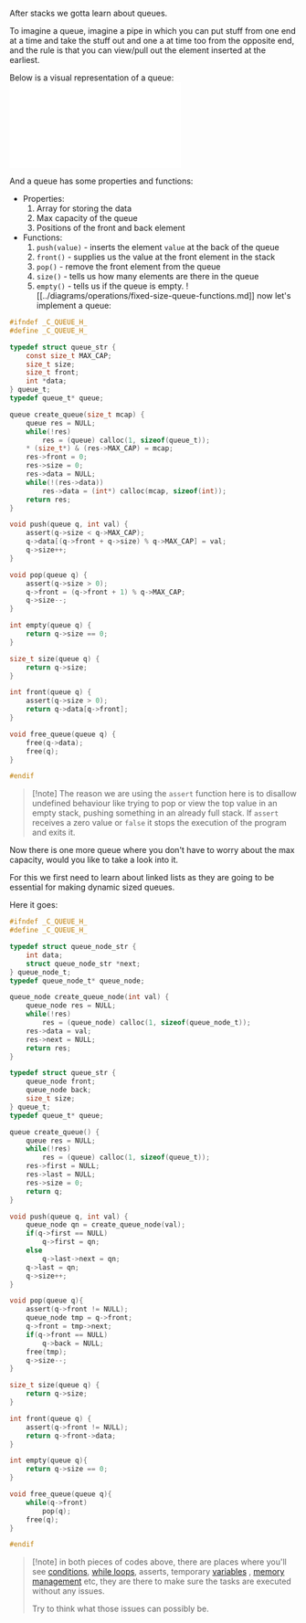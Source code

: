 After stacks we gotta learn about queues.

To imagine a queue, imagine a pipe in which you can put stuff from one end at a time and take the stuff out and one a at time too from the opposite end, and the rule is that you can view/pull out the element inserted at the earliest.

Below is a visual representation of a queue:
![queue](../diagrams/queue.md)

And a queue has some properties and functions:
- Properties:
	1. Array for storing the data
	2. Max capacity of the queue
	3. Positions of the front and back element
- Functions:
	1. `push(value)` - inserts the element `value` at the back of the queue
	2. `front()` - supplies us the value at the front element in the stack
	3. `pop()` - remove the front element from the queue
	4. `size()` - tells us how many elements are there in the queue
	5. `empty()` - tells us if the queue is empty.
![[../diagrams/operations/fixed-size-queue-functions.md]]
now let's implement a queue:

```c
#ifndef _C_QUEUE_H_
#define _C_QUEUE_H_

typedef struct queue_str {
	const size_t MAX_CAP;
	size_t size;
	size_t front;
	int *data;
} queue_t;
typedef queue_t* queue;

queue create_queue(size_t mcap) {
	queue res = NULL;
	while(!res)
		res = (queue) calloc(1, sizeof(queue_t));
	* (size_t*) & (res->MAX_CAP) = mcap;
	res->front = 0;
	res->size = 0;
	res->data = NULL;
	while(!(res->data))
		res->data = (int*) calloc(mcap, sizeof(int));
	return res;
}

void push(queue q, int val) {
	assert(q->size < q->MAX_CAP);
	q->data[(q->front + q->size) % q->MAX_CAP] = val;
	q->size++;
}

void pop(queue q) {
	assert(q->size > 0);
	q->front = (q->front + 1) % q->MAX_CAP;
	q->size--;
}

int empty(queue q) {
	return q->size == 0;
}

size_t size(queue q) {
	return q->size;
}

int front(queue q) {
	assert(q->size > 0);
	return q->data[q->front];
}

void free_queue(queue q) {
	free(q->data);
	free(q);
}

#endif
```

> [!note] The reason we are using the `assert` function here is to disallow undefined behaviour like trying to pop or view the top value in an empty stack, pushing something in an already full stack. If `assert` receives a zero value or `false` it stops the execution of the program and exits it.

Now there is one more queue where you don't have to worry about the max capacity, would you like to take a look into it.

For this we first need to learn about linked lists as they are going to be essential for making dynamic sized queues. 

Here it goes:

```c
#ifndef _C_QUEUE_H_
#define _C_QUEUE_H_

typedef struct queue_node_str {
	int data;
	struct queue_node_str *next; 
} queue_node_t;
typedef queue_node_t* queue_node;

queue_node create_queue_node(int val) {
	queue_node res = NULL;
	while(!res)
		res = (queue_node) calloc(1, sizeof(queue_node_t));
	res->data = val;
	res->next = NULL;
	return res;
}

typedef struct queue_str {
	queue_node front;
	queue_node back;
	size_t size;
} queue_t;
typedef queue_t* queue;

queue create_queue() {
	queue res = NULL;
	while(!res)
		res = (queue) calloc(1, sizeof(queue_t));
	res->first = NULL;
	res->last = NULL;
	res->size = 0;
	return q;
}

void push(queue q, int val) {
	queue_node qn = create_queue_node(val);
	if(q->first == NULL)
		q->first = qn;
	else
		q->last->next = qn;
	q->last = qn;
	q->size++;
}

void pop(queue q){
	assert(q->front != NULL);
	queue_node tmp = q->front;
	q->front = tmp->next;
	if(q->front == NULL)
		q->back = NULL;
	free(tmp);
	q->size--;
}

size_t size(queue q) {
	return q->size;
}

int front(queue q) {
	assert(q->front != NULL);
	return q->front->data;
}

int empty(queue q){
	return q->size == 0;
}

void free_queue(queue q){
	while(q->front)
		pop(q);
	free(q);
}

#endif
```

> [!note] in both pieces of codes above, there are places where you'll see [conditions](../control-flow/conditionality.md), [while loops](../control-flow/loops.md), asserts, temporary [variables](../topics/data-types-vars.md) , [memory management](../topics/memory.md) etc, they are there to make sure the tasks are executed without any issues.
> 
> Try to think what those issues can possibly be.
